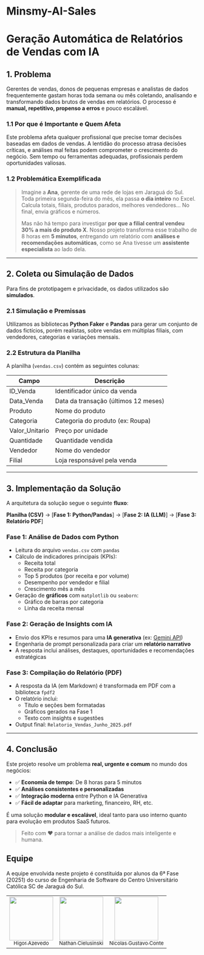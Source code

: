 # Minsmy-AI-Sales

# Geração Automática de Relatórios de Vendas com IA

## 1. Problema

Gerentes de vendas, donos de pequenas empresas e analistas de dados frequentemente gastam horas toda semana ou mês coletando, analisando e transformando dados brutos de vendas em relatórios. O processo é **manual, repetitivo, propenso a erros** e pouco escalável.

### 1.1 Por que é Importante e Quem Afeta

Este problema afeta qualquer profissional que precise tomar decisões baseadas em dados de vendas. A lentidão do processo atrasa decisões críticas, e análises mal feitas podem comprometer o crescimento do negócio. Sem tempo ou ferramentas adequadas, profissionais perdem oportunidades valiosas.

### 1.2 Problemática Exemplificada

> Imagine a **Ana**, gerente de uma rede de lojas em Jaraguá do Sul. Toda primeira segunda-feira do mês, ela passa **o dia inteiro** no Excel. Calcula totais, filiais, produtos parados, melhores vendedores... No final, envia gráficos e números.  
>
> Mas não há tempo para investigar **por que a filial central vendeu 30% a mais do produto X**. Nosso projeto transforma esse trabalho de 8 horas em **5 minutos**, entregando um relatório com **análises e recomendações automáticas**, como se Ana tivesse um **assistente especialista** ao lado dela.

---

## 2. Coleta ou Simulação de Dados

Para fins de prototipagem e privacidade, os dados utilizados são **simulados**.

### 2.1 Simulação e Premissas

Utilizamos as bibliotecas **Python Faker** e **Pandas** para gerar um conjunto de dados fictícios, porém realistas, sobre vendas em múltiplas filiais, com vendedores, categorias e variações mensais.

### 2.2 Estrutura da Planilha

A planilha (`vendas.csv`) contém as seguintes colunas:

| Campo          | Descrição                                      |
|----------------|------------------------------------------------|
| ID_Venda       | Identificador único da venda                   |
| Data_Venda     | Data da transação (últimos 12 meses)           |
| Produto        | Nome do produto                                |
| Categoria      | Categoria do produto (ex: Roupa)               |
| Valor_Unitario | Preço por unidade                              |
| Quantidade     | Quantidade vendida                             |
| Vendedor       | Nome do vendedor                               |
| Filial         | Loja responsável pela venda                    |

---

## 3. Implementação da Solução

A arquitetura da solução segue o seguinte **fluxo**:

**Planilha (CSV)** → [**Fase 1: Python/Pandas**] → [**Fase 2: IA (LLM)**] → [**Fase 3: Relatório PDF**]

### Fase 1: Análise de Dados com Python

- Leitura do arquivo `vendas.csv` com `pandas`
- Cálculo de indicadores principais (KPIs):
  - Receita total
  - Receita por categoria
  - Top 5 produtos (por receita e por volume)
  - Desempenho por vendedor e filial
  - Crescimento mês a mês
- Geração de **gráficos** com `matplotlib` ou `seaborn`:
  - Gráfico de barras por categoria
  - Linha da receita mensal

### Fase 2: Geração de Insights com IA

- Envio dos KPIs e resumos para uma **IA generativa** (ex: [Gemini API](https://ai.google.dev))
- Engenharia de prompt personalizada para criar um **relatório narrativo**
- A resposta inclui análises, destaques, oportunidades e recomendações estratégicas

### Fase 3: Compilação do Relatório (PDF)

- A resposta da IA (em Markdown) é transformada em PDF com a biblioteca `fpdf2`
- O relatório inclui:
  - Título e seções bem formatadas
  - Gráficos gerados na Fase 1
  - Texto com insights e sugestões
- Output final: `Relatorio_Vendas_Junho_2025.pdf`

---

## 4. Conclusão

Este projeto resolve um problema **real, urgente e comum** no mundo dos negócios:

- ✅ **Economia de tempo**: De 8 horas para 5 minutos
- ✅ **Análises consistentes e personalizadas**
- ✅ **Integração moderna** entre Python e IA Generativa
- ✅ **Fácil de adaptar** para marketing, financeiro, RH, etc.

É uma solução **modular e escalável**, ideal tanto para uso interno quanto para evolução em produtos SaaS futuros.

> Feito com ❤️ para tornar a análise de dados mais inteligente e humana.

## Equipe
A equipe envolvida neste projeto é constituída por alunos da 6ª Fase (20251) do curso de Engenharia de Software do Centro Universitário Católica SC de Jaraguá do Sul.

<div align="center">
<table>
  <tr>
    <td align="center"><a href="https://github.com/HigorAz"><img loading="lazy" src="https://avatars.githubusercontent.com/u/141787745?v=4" width="115"><br><sub>Higor Azevedo</sub></a></td>
    <td align="center"><a href="https://github.com/AoiteFoca"><img loading="lazy" src="https://avatars.githubusercontent.com/u/141975272?v=4" width="115"><br><sub>Nathan Cielusinski</sub></a></td>
    <td align="center"><a href="https://github.com/MrNicolass"><img loading="lazy" src="https://avatars.githubusercontent.com/u/80847876?v=4" width="115"><br><sub>Nicolas Gustavo Conte</sub></a></td>
  </tr>
</div>
